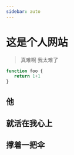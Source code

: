 ```yaml
---
sidebar: auto
---
```


# 这是个人网站

>真难啊
>我太难了

```js
function foo {
   return 1+1
}
```



## 他
## 就活在我心上
## 撑着一把伞